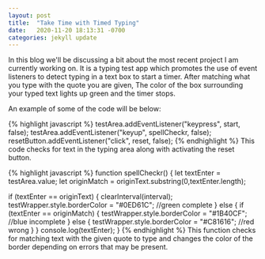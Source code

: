 ```yaml
---
layout: post
title:  "Take Time with Timed Typing"
date:   2020-11-20 18:13:31 -0700
categories: jekyll update
---
```

In this blog we'll be discussing a bit about the most recent project I am currently working on. It is a typing
test app which promotes the use of event listeners to detect typing in a text box to start a timer. After matching 
what you type with the quote you are given, The color of the box surrounding your typed text lights up green and the timer
stops.

An example of some of the code will be below:

{% highlight javascript %}
testArea.addEventListener("keypress", start, false);
testArea.addEventListener("keyup", spellCheckr, false);
resetButton.addEventListener("click", reset, false);
{% endhighlight %}
This code checks for text in the typing area along with activating the reset button.

{% highlight javascript %}
function spellCheckr() {
  let textEnter = testArea.value;
  let originMatch = originText.substring(0,textEnter.length);
  
  if (textEnter == originText) {
     clearInterval(interval);
     testWrapper.style.borderColor = "#0ED61C"; //green complete
  } else {
    if (textEnter == originMatch) {
       testWrapper.style.borderColor = "#1B40CF"; //blue incomplete
    } else {
      testWrapper.style.borderColor = "#C81616"; //red wrong
    }
  }
  console.log(textEnter);
}
{% endhighlight %}
This function checks for matching text with the given quote to type and changes the color of the border depending on
errors that may be present.